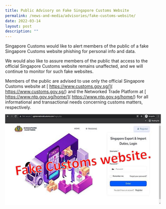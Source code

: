 ```yaml
---
title: Public Advisory on Fake Singapore Customs Website
permalink: /news-and-media/advisories/fake-customs-website/
date: 2022-03-14
layout: post
description: ""
---
```

Singapore Customs would like to alert members of the public of a fake Singapore Customs website phishing for personal info and data. 

We would also like to assure members of the public that access to the official Singapore Customs website remains unaffected, and we will continue to monitor for such fake websites. 

Members of the public are advised to use only the official Singapore Customs website at [ https://www.customs.gov.sg/]( https://www.customs.gov.sg/) and the Networked Trade Platform at [ https://www.ntp.gov.sg/home/]( https://www.ntp.gov.sg/home/) for all informational and transactional needs concerning customs matters, respectively.

![](/images/advisory/Fake%20website.jpg)